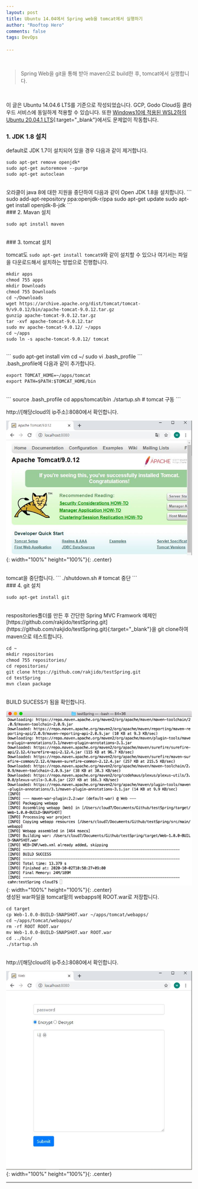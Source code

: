```yaml
---
layout: post
title: Ubuntu 14.04에서 Spring web을 tomcat에서 실행하기 
author: "Rooftop Hero"
comments: false
tags: DevOps

---
```


<br>

> Spring Web을 git을 통해 받아 maven으로 build한 후, tomcat에서 실행합니다.

<br>

이 글은 Ubuntu 14.04.6 LTS를 기준으로 작성되었습니다. GCP, Godo Cloud등 클라우드 서비스에 동일하게 적용할 수 있습니다. 또한 [Windows10에 적용된 WSL2하의 Ubuntu 20.04.1 LTS](https://www.44bits.io/ko/post/wsl2-install-and-basic-usage){:target="_blank"}에서도 문제없이 작동합니다. 


### 1. JDK 1.8 설치

default로 JDK 1.7이 설치되어 있을 경우 다음과 같이 제거합니다.

```
sudo apt-get remove openjdk*
sudo apt-get autoremove --purge
sudo apt-get autoclean
```
<br>
오라클이 java 8에 대한 지원을 중단하여 다음과 같이 Open JDK 1.8을 설치합니다.
```
sudo add-apt-repository ppa:openjdk-r/ppa
sudo apt-get update
sudo apt-get install openjdk-8-jdk
```
<br>
### 2. Mavan 설치

```
sudo apt install maven
```
<br>
### 3. tomcat 설치

tomcat도 ```sudo apt-get install tomcat9```와 같이 설치할 수 있으나 여기서는 파일을 다운로드해서 설치하는 방법으로 진행합니다.

```
mkdir apps
chmod 755 apps
mkdir Downloads
chmod 755 Downloads
cd ~/Downloads
wget https://archive.apache.org/dist/tomcat/tomcat-9/v9.0.12/bin/apache-tomcat-9.0.12.tar.gz
gunzip apache-tomcat-9.0.12.tar.gz
tar -xvf apache-tomcat-9.0.12.tar
sudo mv apache-tomcat-9.0.12/ ~/apps
cd ~/apps
sudo ln -s apache-tomcat-9.0.12/ tomcat
```
<br>
```
sudo apt-get install vim
cd ~/
sudo vi .bash_profile
```
<br>
.bash_profile에 다음과 같이 추가합니다.

```
export TOMCAT_HOME=~/apps/tomcat
export PATH=$PATH:$TOMCAT_HOME/bin
```
<br>
```
source .bash_profile
cd apps/tomcat/bin
./startup.sh           	# tomcat 구동
```
<br>

http://[해당cloud의 ip주소]:8080에서 확인합니다.


![tomcat.JPG](/images/posts/2020-01-30/tomcat.JPG){: width="100%" height="100%"}{: .center}

<br>
tomcat을 중단합니다.
```
./shutdown.sh          	# tomcat 중단
```

<br>
### 4. git 설치 

```
sudo apt-get install git​​
```
<br>
respositories폴더를 만든 후 간단한 Spring MVC Framwork 예제인 
[https://github.com/rakjido/testSpring.git](https://github.com/rakjido/testSpring.git){:target="_blank"}을 git clone하여 maven으로 테스트합니다.

```
cd ~
mkdir repositories
chmod 755 repositories/
cd repositories/
git clone https://github.com/rakjido/testSpring.git
cd testSpring
mvn clean package
```
<br>
BUILD SUCESS가 됨을 확인합니다.

![maven.jpeg](/images/posts/2020-01-30/maven.jpeg){: width="100%" height="100%"}{: .center}
<br>
생성된 war파일을 tomcat밑의 webapps에 ROOT.war로 저장합니다.

```
cd target
cp Web-1.0.0-BUILD-SNAPSHOT.war ~/apps/tomcat/webapps/
cd ~/apps/tomcat/webapps/
rm -rf ROOT ROOT.war
mv Web-1.0.0-BUILD-SNAPSHOT.war ROOT.war
cd ../bin/
./startup.sh
```
<br>
http://[해당cloud의 ip주소]:8080에서 확인합니다.

![spring_web.JPG](/images/posts/2020-01-30/spring_web.JPG){: width="100%" height="100%"}{: .center}


---

